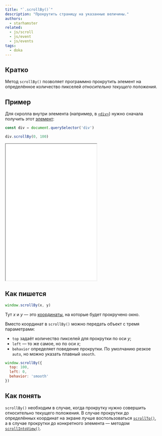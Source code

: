 ```yaml
---
title: "`.scrollBy()`"
description: "Прокрутить страницу на указанные величины."
authors:
  - starhamster
related:
  - js/scroll
  - js/event
  - js/events
tags:
  - doka
---
```


## Кратко

Метод `scrollBy()` позволяет программно прокрутить элемент на определённое количество пикселей _относительно текущего положения_.

## Пример

Для скролла внутри элемента (например, в [`<div>`](/html/div/)) нужно сначала получить этот [элемент](/js/element/):

```js
const div = document.querySelector('div')

div.scrollBy(0, 100)
```

<iframe title="Скролл на 100 пикселей" src="demos/in-div/" height="450"></iframe>

## Как пишется

```js
window.scrollBy(x, y)
```

Тут _x_ и _y_ — это [координаты](/tools/coordinates/), на которые будет прокручено окно.

Вместо координат в `scrollBy()` можно передать объект с тремя параметрами:

- `top` задаёт количество пикселей для прокрутки по оси _y_;
- `left` — то же самое, но по оси _x_;
- `behavior` определяет поведение прокрутки. По умолчанию резкое `auto`, но можно указать плавный `smooth`.

```js
window.scrollBy({
  top: 100,
  left: 0,
  behavior: 'smooth'
})
```

## Как понять

`scrollBy()` необходим в случае, когда прокрутку нужно совершить относительно текущего положения. В случае прокрутки до определённых координат на экране лучше воспользоваться [`scrollTo()`](/js/element-scrollto/), а в случае прокрутки до конкретного элемента — методом [`scrollIntoView()`](/js/element-scrollintoview/).
